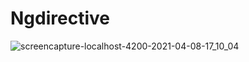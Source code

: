 
# Ngdirective
![screencapture-localhost-4200-2021-04-08-17_10_04](https://user-images.githubusercontent.com/81439037/114021982-eafa9200-988e-11eb-9871-af292bd9446f.png)

